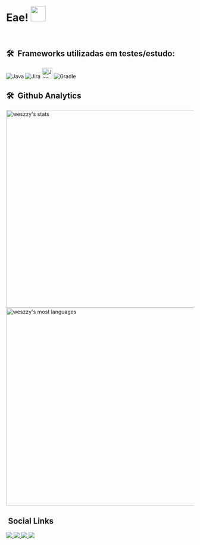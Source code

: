 <h1> Eae! <img src="https://media.tenor.com/nebZyl8oN7IAAAAj/wave-hello.gif" width="40px" height="40px"> </h1>

<br>

## 🛠 &nbsp;Frameworks utilizadas em testes/estudo:

<div display: inline-block;>

<img alt="Java" src="https://img.shields.io/badge/Java-ED8B00?style=for-the-badge&logo=java&logoColor=white">


<img alt="Jira" src="https://img.shields.io/badge/-selenium-%43B02A?style=for-the-badge&logo=selenium&logoColor=white">

<img alt="Jira" src="https://camo.githubusercontent.com/ac32321178557e35bcdfb318bc842b3130aec1e3a23a4c228f290a7f6c98bd43/68747470733a2f2f613131796261646765732e636f6d2f62616467653f6c6f676f3d6a756e697435" height="28px">

<img alt="Gradle" src="https://img.shields.io/badge/Gradle-02303A.svg?style=for-the-badge&logo=Gradle&logoColor=white">



</div>

## 🛠 &nbsp;Github Analytics

<p align="left">
   
<img width="530em" src="https://github-readme-stats.vercel.app/api?username=weszzy&theme=radical&show_icons=true" alt="weszzy's stats">
   
<img width="530em" src="https://github-readme-stats.vercel.app/api/top-langs/?username=weszzy&layout=compact&theme=radical" alt="weszzy's most languages">
  
</p>

## &nbsp;Social Links
                                                                                                   
<a target="_blank" href="https://instagram.com/weszzy/"> 
<img src="https://img.shields.io/badge/Instagram-E4405F?style=for-the-badge&logo=instagram&logoColor=white">
</a> 
<a target="_blank" href="https://codepen.io/weszzy">
<img src="https://img.shields.io/badge/Codepen-000000?style=for-the-badge&logo=codepen&logoColor=white">
</a>
<a target="_blank" href="https://steamcommunity.com/id/weszzy/">
<img src="https://img.shields.io/badge/Steam-000000?style=for-the-badge&logo=steam&logoColor=white">
</a>
<a href="http://discordapp.com/users/410553521105010688" target="_blank">
<img src="https://img.shields.io/badge/Discord-%235865F2.svg?style=for-the-badge&logo=discord&logoColor=white">
</a>
